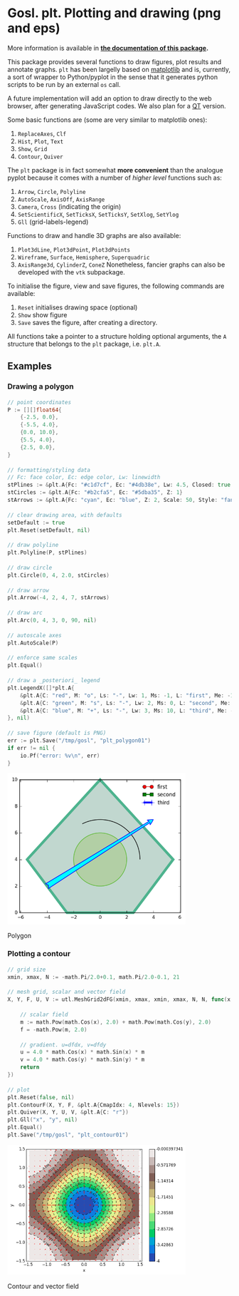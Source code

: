 # Gosl. plt. Plotting and drawing (png and eps)

More information is available in **[the documentation of this package](http://rawgit.com/cpmech/gosl/master/doc/xxplt.html).**

This package provides several functions to draw figures, plot results and annotate graphs. `plt` has
been largelly based on [matplotlib](https://matplotlib.org) and is, currently, a sort of wrapper to
Python/pyplot in the sense that it generates python scripts to be run by an external `os` call.

A future implementation will add an option to draw directly to the web browser, after generating
JavaScript codes. We also plan for a [QT](https://www.qt.io) version.

Some basic functions are (some are very similar to matplotlib ones):
1. `ReplaceAxes`, `Clf`
2. `Hist`, `Plot`, `Text`
3. `Show`, `Grid`
4. `Contour`, `Quiver`

The `plt` package is in fact somewhat **more convenient** than the analogue pyplot because it comes
with a number of _higher level_ functions such as:
1. `Arrow`, `Circle`, `Polyline`
2. `AutoScale`, `AxisOff`, `AxisRange`
4. `Camera`, `Cross` (indicating the origin)
5.  `SetScientificX`, `SetTicksX`, `SetTicksY`, `SetXlog`, `SetYlog`
6. `Gll` (grid-labels-legend)

Functions to draw and handle 3D graphs are also available:
1. `Plot3dLine`, `Plot3dPoint`, `Plot3dPoints`
2. `Wireframe`, `Surface`, `Hemisphere`, `Superquadric`
3. `AxisRange3d`, `CylinderZ`, `ConeZ`
Nonetheless, fancier graphs can also be developed with the `vtk` subpackage.

To initialise the figure, view and save figures, the following commands are available:
1. `Reset` initialises drawing space (optional)
2. `Show` show figure
3. `Save` saves the figure, after creating a directory.

All functions take a pointer to a structure holding optional arguments, the `A` structure that
belongs to the `plt` package, i.e. `plt.A`.


## Examples


### Drawing a polygon

```go
// point coordinates
P := [][]float64{
    {-2.5, 0.0},
    {-5.5, 4.0},
    {0.0, 10.0},
    {5.5, 4.0},
    {2.5, 0.0},
}

// formatting/styling data
// Fc: face color, Ec: edge color, Lw: linewidth
stPlines := &plt.A{Fc: "#c1d7cf", Ec: "#4db38e", Lw: 4.5, Closed: true, NoClip: true}
stCircles := &plt.A{Fc: "#b2cfa5", Ec: "#5dba35", Z: 1}
stArrows := &plt.A{Fc: "cyan", Ec: "blue", Z: 2, Scale: 50, Style: "fancy"}

// clear drawing area, with defaults
setDefault := true
plt.Reset(setDefault, nil)

// draw polyline
plt.Polyline(P, stPlines)

// draw circle
plt.Circle(0, 4, 2.0, stCircles)

// draw arrow
plt.Arrow(-4, 2, 4, 7, stArrows)

// draw arc
plt.Arc(0, 4, 3, 0, 90, nil)

// autoscale axes
plt.AutoScale(P)

// enforce same scales
plt.Equal()

// draw a _posteriori_ legend
plt.LegendX([]*plt.A{
    &plt.A{C: "red", M: "o", Ls: "-", Lw: 1, Ms: -1, L: "first", Me: -1},
    &plt.A{C: "green", M: "s", Ls: "-", Lw: 2, Ms: 0, L: "second", Me: -1},
    &plt.A{C: "blue", M: "+", Ls: "-", Lw: 3, Ms: 10, L: "third", Me: -1},
}, nil)

// save figure (default is PNG)
err := plt.Save("/tmp/gosl", "plt_polygon01")
if err != nil {
    io.Pf("error: %v\n", err)
}
```

<div id="container">
<p><img src="../examples/figs/plt_polygon01.png" width="400"></p>
Polygon
</div>



### Plotting a contour
```go
// grid size
xmin, xmax, N := -math.Pi/2.0+0.1, math.Pi/2.0-0.1, 21

// mesh grid, scalar and vector field
X, Y, F, U, V := utl.MeshGrid2dFG(xmin, xmax, xmin, xmax, N, N, func(x, y float64) (f, u, v float64) {

    // scalar field
    m := math.Pow(math.Cos(x), 2.0) + math.Pow(math.Cos(y), 2.0)
    f = -math.Pow(m, 2.0)

    // gradient. u=dfdx, v=dfdy
    u = 4.0 * math.Cos(x) * math.Sin(x) * m
    v = 4.0 * math.Cos(y) * math.Sin(y) * m
    return
})

// plot
plt.Reset(false, nil)
plt.ContourF(X, Y, F, &plt.A{CmapIdx: 4, Nlevels: 15})
plt.Quiver(X, Y, U, V, &plt.A{C: "r"})
plt.Gll("x", "y", nil)
plt.Equal()
plt.Save("/tmp/gosl", "plt_contour01")
```

<div id="container">
<p><img src="../examples/figs/plt_contour01.png" width="400"></p>
Contour and vector field
</div>
